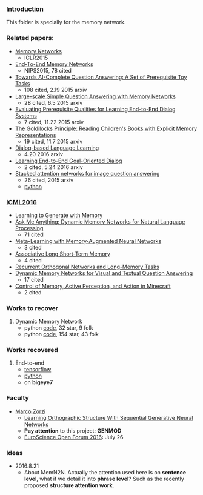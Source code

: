 ### Introduction
This folder is specially for the memory network. 

### Related papers:
- [Memory Networks][1]
	- ICLR2015
- [End-To-End Memory Networks][2]
	- NIPS2015, 78 cited
- [Towards AI-Complete Question Answering: A Set of Prerequisite Toy Tasks][3]
	- 108 cited, 2.19 2015 arxiv
- [Large-scale Simple Question Answering with Memory Networks][4] 
	- 28 cited, 6.5 2015 arxiv
- [Evaluating Prerequisite Qualities for Learning End-to-End Dialog Systems][5] 
	- 7 cited, 11.22 2015 arxiv
- [The Goldilocks Principle: Reading Children's Books with Explicit Memory Representations][6] 
	- 19 cited, 11.7 2015 arxiv
- [Dialog-based Language Learning][7] 
	- 4.20 2016 arxiv
- [Learning End-to-End Goal-Oriented Dialog][8]
	- 2 cited, 5.24 2016 arxiv
- [Stacked attention networks for image question answering][9]
	- 26 cited, 2015 arxiv
	- [python][10]

### [ICML2016][11]
- [Learning to Generate with Memory][12]
- [Ask Me Anything: Dynamic Memory Networks for Natural Language Processing][13]
	- 71 cited
- [Meta-Learning with Memory-Augmented Neural Networks][14]
	- 3 cited
- [Associative Long Short-Term Memory][15]
	- 4 cited
- [Recurrent Orthogonal Networks and Long-Memory Tasks][16]
- [Dynamic Memory Networks for Visual and Textual Question Answering][17]
	- 17 cited
- [Control of Memory, Active Perception, and Action in Minecraft][18]
	- 2 cited

### Works to recover
1. Dynamic Memory Network
	- python [code][19], 32 star, 9 folk
	- python [code][20], 154 star, 43 folk

### Works recovered
1. End-to-end
	- [tensorflow][21]
	- [python][22]
	- on **bigeye7**

### Faculty
- [Marco Zorzi][23]
	- [Learning Orthographic Structure With Sequential Generative Neural Networks][24]
	- **Pay attention** to this project: **GENMOD**
	- [EuroScience Open Forum 2016][25]: July 26

### Ideas
- 2016.8.21
	- About MemN2N. Actually the attention used here is on **sentence level**, what if we detail it into **phrase level**? Such as the recently proposed **structure attention work**.










[1]:	http://arxiv.org/abs/1410.3916
[2]:	http://papers.nips.cc/paper/5846-end-to-end-memory-networks
[3]:	http://arxiv.org/abs/1502.05698
[4]:	http://arxiv.org/abs/1506.02075
[5]:	http://arxiv.org/abs/1511.06931
[6]:	http://arxiv.org/abs/1511.02301
[7]:	http://arxiv.org/abs/1604.06045
[8]:	http://arxiv.org/abs/1605.07683
[9]:	http://arxiv.org/abs/1511.02274
[10]:	https://github.com/zcyang/imageqa-san
[11]:	http://jmlr.org/proceedings/papers/v48/
[12]:	http://arxiv.org/abs/1602.07416
[13]:	http://arxiv.org/abs/1506.07285
[14]:	http://jmlr.org/proceedings/papers/v48/santoro16.pdf
[15]:	http://arxiv.org/abs/1602.03032
[16]:	http://jmlr.org/proceedings/papers/v48/henaff16.pdf
[17]:	http://arxiv.org/abs/1603.01417
[18]:	http://arxiv.org/abs/1605.09128
[19]:	https://github.com/swstarlab/DynamicMemoryNetworks
[20]:	https://github.com/YerevaNN/Dynamic-memory-networks-in-Theano
[21]:	https://github.com/carpedm20/MemN2N-tensorflow
[22]:	https://github.com/vinhkhuc/MemN2N-babi-python
[23]:	https://scholar.google.com/citations?hl=zh-CN&user=MgF3uIMAAAAJ&view_op=list_works&sortby=pubdate
[24]:	http://s3.amazonaws.com/academia.edu.documents/42328867/Learning_Orthographic_Structure_With_Seq20160207-26129-1rlm2pc.pdf?AWSAccessKeyId=AKIAJ56TQJRTWSMTNPEA&Expires=1468932324&Signature=daiAMmhswxs4FH6URXaOBLqBR5g%3D&response-content-disposition=inline%3B%20filename%3DLearning_Orthographic_Structure_With_Seq.pdf
[25]:	http://www.esof.eu/